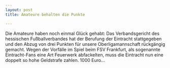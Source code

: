 ```yaml
---
layout: post
title: Amateure behalten die Punkte

---
```


Die Amateure haben noch einmal Glück gehabt: Das Verbandsgericht des hessischen Fußballverbandes hat der Berufung der Eintracht stattgegeben und den Abzug von drei Punkten für unsere Oberligamannschaft rückgängig gemacht. Wegen der Vorfälle im Spiel beim FSV Frankfurt, als sogenannte Eintracht-Fans eine Art Feuerwerk abfackelten, muss die Eintracht nun eine doppelt so hohe Geldstrafe zahlen. 1000 Euro...


